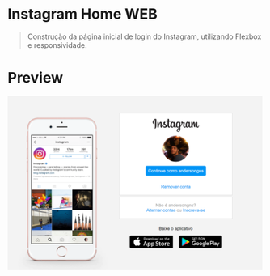 # Instagram Home WEB
> Construção da página inicial de login do Instagram, utilizando Flexbox e responsividade.

# Preview
![preview](./preview.png)